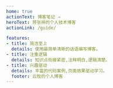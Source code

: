 ```yaml
---
home: true
actionText: 博客笔记 →
heroText: 蒋张祥的个人技术博客
actionLink: /guide/

features:
- title: 简洁至上
  details: 使用最简单清晰的话语编写博客。
- title: 注重逻辑
  details: 知识点衔接紧密,注释明白,逻辑清楚。
- title: 兴趣驱动
  details: 丰富的代码案例,页面效果驱动学习。
  footer: 云牧的个人博客
---
```

